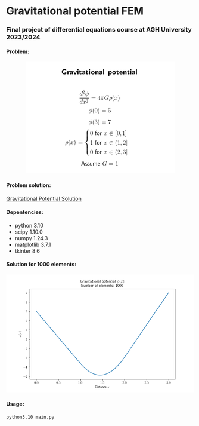 # Gravitational potential FEM
### Final project of differential equations course at AGH University 2023/2024

#### Problem:
<p align="center">
  <img src="latex.png" alt="Problem">
</p>

#### Problem solution:
[Gravitational Potential Solution](GravitationalPotentialSolution.pdf)

#### Depentencies:
- python 3.10
- scipy 1.10.0
- numpy 1.24.3
- matplotlib 3.7.1
- tkinter 8.6

#### Solution for 1000 elements:
<p align="center">
  <img src="solution1000.png" alt="Solution for 1000 elements">
</p>

#### Usage:
```
python3.10 main.py
```